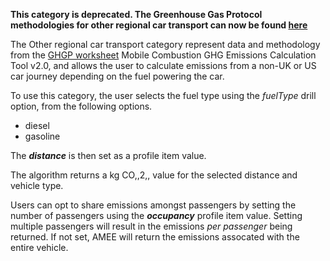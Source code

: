 **This category is deprecated. The Greenhouse Gas Protocol methodologies
for other regional car transport can now be found
[here](Other_regional_road_transport_by_Greenhouse_Gas_Protocol)**

The Other regional car transport category represent data and methodology
from the [GHGP
worksheet](http://www.ghgprotocol.org/calculation-tools/all-tools)
Mobile Combustion GHG Emissions Calculation Tool v2.0, and allows the
user to calculate emissions from a non-UK or US car journey depending on
the fuel powering the car.

To use this category, the user selects the fuel type using the
*fuelType* drill option, from the following options.

  - diesel
  - gasoline

The ***distance*** is then set as a profile item value.

The algorithm returns a kg CO,,2,, value for the selected distance and
vehicle type.

Users can opt to share emissions amongst passengers by setting the
number of passengers using the ***occupancy*** profile item value.
Setting multiple passengers will result in the emissions *per passenger*
being returned. If not set, AMEE will return the emissions assocated
with the entire vehicle.
